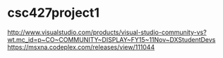 # csc427project1
http://www.visualstudio.com/products/visual-studio-community-vs?wt.mc_id=p~CO~COMMUNITY~DISPLAY~FY15~11Nov~DXStudentDevs
https://msxna.codeplex.com/releases/view/111044
